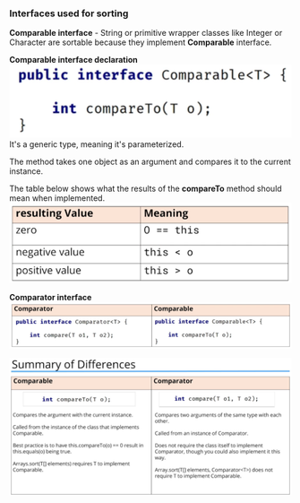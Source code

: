 ### Interfaces used for sorting

**Comparable interface** - String or primitive wrapper classes like Integer or Character are sortable because they implement **Comparable** interface.

**Comparable interface declaration**
![img.png](img.png)
It's a generic type, meaning it's parameterized.

The method takes one object as an argument and compares it to the current instance.

The table below shows what the results of the **compareTo** method should mean when implemented.
![img_1.png](img_1.png)

**Comparator interface**
![img_2.png](img_2.png)

![img_3.png](img_3.png)
